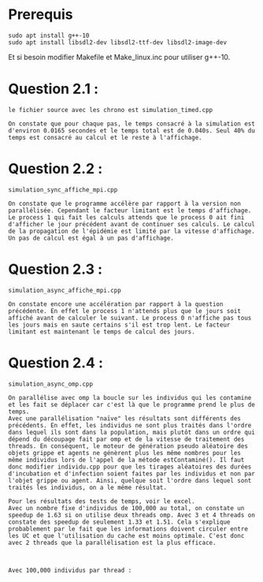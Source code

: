 # Prerequis

    sudo apt install g++-10 
    sudo apt install libsdl2-dev libsdl2-ttf-dev libsdl2-image-dev

Et si besoin modifier Makefile et Make_linux.inc pour utiliser g++-10. 


# Question 2.1 : 
    le fichier source avec les chrono est simulation_timed.cpp

    On constate que pour chaque pas, le temps consacré à la simulation est d'environ 0.0165 secondes et le temps total est de 0.040s. Seul 40% du temps est consacré au calcul et le reste à l'affichage.

# Question 2.2 :
    simulation_sync_affiche_mpi.cpp

    On constate que le programme accélère par rapport à la version non parallélisée. Cependant le facteur limitant est le temps d'affichage. Le process 1 qui fait les calculs attends que le process 0 ait fini d'afficher le jour précédent avant de continuer ses calculs. Le calcul de la propagation de l'épidémie est limité par la vitesse d'affichage. Un pas de calcul est égal à un pas d'affichage.

# Question 2.3 :
    simulation_async_affiche_mpi.cpp

    On constate encore une accélération par rapport à la question précédente. En effet le process 1 n'attends plus que le jours soit affiché avant de calculer le suivant. Le process 0 n'affiche pas tous les jours mais en saute certains s'il est trop lent. Le facteur limitant est maintenant le temps de calcul des jours.

# Question 2.4 :
    simulation_async_omp.cpp

    On parallélise avec omp la boucle sur les individus qui les contamine et les fait se déplacer car c'est là que le programme prend le plus de temps.
    Avec une parallélisation "naïve" les résultats sont différents des précédents. En effet, les individus ne sont plus traités dans l'ordre dans lequel ils sont dans la population, mais plutôt dans un ordre qui dépend du découpage fait par omp et de la vitesse de traitement des threads. En conséquent, le moteur de génération pseudo aléatoire des objets grippe et agents ne génèrent plus les même nombres pour les même individus lors de l'appel de la métode estContaminé(). Il faut donc modifier individu.cpp pour que les tirages aléatoires des durées d'incubation et d'infection soient faites par les individus et non par l'objet grippe ou agent. Ainsi, quelque soit l'ordre dans lequel sont traités les individus, on a le même résultat.

    Pour les résultats des tests de temps, voir le excel.
    Avec un nombre fixe d'individus de 100,000 au total, on constate un speedup de 1.63 si on utilise deux threads omp. Avec 3 et 4 threads on constate des speedup de seulement 1.33 et 1.51. Cela s'explique probablement par le fait que les informations doivent circuler entre les UC et que l'utilisation du cache est moins optimale. C'est donc avec 2 threads que la parallélisation est la plus efficace.

    

    Avec 100,000 individus par thread :
